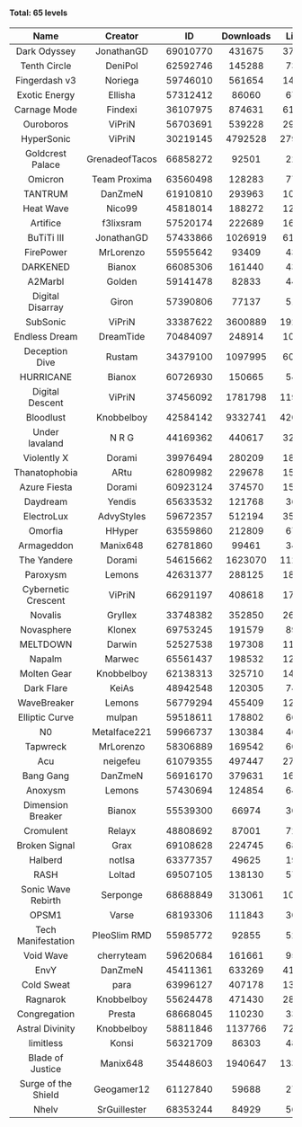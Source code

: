 #### Total: 65 levels

| Name | Creator | ID | Downloads | Likes |
|:---:|:---:|:---:|:---:|:---:|
| Dark Odyssey | JonathanGD | 69010770 | 431675 | 37459
| Tenth Circle | DeniPol | 62592746 | 145288 | 7385
| Fingerdash v3 | Noriega | 59746010 | 561654 | 14386
| Exotic Energy | Ellisha | 57312412 | 86060 | 6798
| Carnage Mode | Findexi | 36107975 | 874631 | 61124
| Ouroboros | ViPriN | 56703691 | 539228 | 29989
| HyperSonic | ViPriN | 30219145 | 4792528 | 279625
| Goldcrest Palace | GrenadeofTacos | 66858272 | 92501 | 2279
| Omicron | Team Proxima | 63560498 | 128283 | 7728
| TANTRUM | DanZmeN | 61910810 | 293963 | 10855
| Heat Wave | Nico99 | 45818014 | 188272 | 12611
| Artifice | f3lixsram | 57520174 | 222689 | 16103
| BuTiTi III | JonathanGD | 57433866 | 1026919 | 61296
| FirePower | MrLorenzo | 55955642 | 93409 | 4384
| DARKENED | Bianox | 66085306 | 161440 | 4305
| A2Marbl | Golden | 59141478 | 82833 | 4431
| Digital Disarray | Giron | 57390806 | 77137 | 5113
| SubSonic | ViPriN | 33387622 | 3600889 | 192978
| Endless Dream | DreamTide | 70484097 | 248914 | 10347
| Deception Dive | Rustam | 34379100 | 1097995 | 60985
| HURRICANE | Bianox | 60726930 | 150665 | 5458
| Digital Descent | ViPriN | 37456092 | 1781798 | 119835
| Bloodlust | Knobbelboy | 42584142 | 9332741 | 420752
| Under lavaland | N R G | 44169362 | 440617 | 32002
| Violently X | Dorami | 39976494 | 280209 | 18300
| Thanatophobia | ARtu | 62809982 | 229678 | 15800
| Azure Fiesta | Dorami | 60923124 | 374570 | 15785
| Daydream | Yendis | 65633532 | 121768 | 3659
| ElectroLux | AdvyStyles | 59672357 | 512194 | 35221
| Omorfia | HHyper | 63559860 | 212809 | 6759
| Armageddon | Manix648 | 62781860 | 99461 | 3474
| The Yandere | Dorami | 54615662 | 1623070 | 112691
| Paroxysm | Lemons | 42631377 | 288125 | 18234
| Cybernetic Crescent | ViPriN | 66291197 | 408618 | 17661
| Novalis | Gryllex | 33748382 | 352850 | 26157
| Novasphere | Klonex | 69753245 | 191579 | 8908
| MELTDOWN | Darwin | 52527538 | 197308 | 11845
| Napalm | Marwec | 65561437 | 198532 | 12882
| Molten Gear | Knobbelboy | 62138313 | 325710 | 14464
| Dark Flare | KeiAs | 48942548 | 120305 | 7434
| WaveBreaker | Lemons | 56779294 | 455409 | 12333
| Elliptic Curve | mulpan | 59518611 | 178802 | 6650
| N0 | Metalface221 | 59966737 | 130384 | 4680
| Tapwreck | MrLorenzo | 58306889 | 169542 | 6080
| Acu | neigefeu | 61079355 | 497447 | 27188
| Bang Gang | DanZmeN | 56916170 | 379631 | 16748
| Anoxysm | Lemons | 57430694 | 124854 | 6415
| Dimension Breaker | Bianox | 55539300 | 66974 | 3012
| Cromulent | Relayx | 48808692 | 87001 | 7224
| Broken Signal | Grax | 69108628 | 224745 | 6842
| Halberd | notlsa | 63377357 | 49625 | 1971
| RASH | Loltad | 69507105 | 138130 | 5713
| Sonic Wave Rebirth | Serponge | 68688849 | 313061 | 10026
| OPSM1 | Varse | 68193306 | 111843 | 3005
| Tech Manifestation | PleoSlim RMD | 55985772 | 92855 | 5289
| Void Wave | cherryteam | 59620684 | 161661 | 9523
| EnvY | DanZmeN | 45411361 | 633269 | 41587
| Cold Sweat | para | 63996127 | 407178 | 13479
| Ragnarok | Knobbelboy | 55624478 | 471430 | 28127
| Congregation | Presta | 68668045 | 110230 | 3316
| Astral Divinity | Knobbelboy | 58811846 | 1137766 | 72784
| limitless | Konsi | 56321709 | 86303 | 4831
| Blade of Justice | Manix648 | 35448603 | 1940647 | 133036
| Surge of the Shield | Geogamer12 | 61127840 | 59688 | 2743
| Nhelv | SrGuillester | 68353244 | 84929 | 5686
